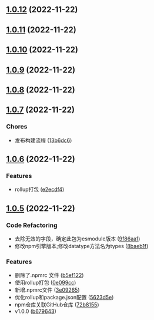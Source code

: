 ## [1.0.12](https://github.com/boli-duality/you-functions/compare/v1.0.11...v1.0.12) (2022-11-22)



## [1.0.11](https://github.com/boli-duality/you-functions/compare/v1.0.10...v1.0.11) (2022-11-22)



## [1.0.10](https://github.com/boli-duality/you-functions/compare/v1.0.9...v1.0.10) (2022-11-22)



## [1.0.9](https://github.com/boli-duality/you-functions/compare/v1.0.8...v1.0.9) (2022-11-22)



## [1.0.8](https://github.com/boli-duality/you-functions/compare/v1.0.7...v1.0.8) (2022-11-22)



## [1.0.7](https://github.com/boli-duality/you-functions/compare/v1.0.6...v1.0.7) (2022-11-22)


### Chores

* 发布构建流程 ([13b6dc6](https://github.com/boli-duality/you-functions/commit/13b6dc6))



## [1.0.6](https://github.com/boli-duality/you-functions/compare/v1.0.5...v1.0.6) (2022-11-22)


### Features

* rollup打包 ([e2ecdf4](https://github.com/boli-duality/you-functions/commit/e2ecdf4))



## [1.0.5](https://github.com/boli-duality/you-functions/compare/b679643...v1.0.5) (2022-11-22)


### Code Refactoring

* 去除无效的字段，确定此包为esmodule版本 ([9f86aa1](https://github.com/boli-duality/you-functions/commit/9f86aa1))
* 修改npm引擎版本;修改datatype方法名为types ([8baeb1f](https://github.com/boli-duality/you-functions/commit/8baeb1f))


### Features

* 删除了.npmrc 文件 ([b5ef122](https://github.com/boli-duality/you-functions/commit/b5ef122))
* 使用rollup打包 ([0e099cc](https://github.com/boli-duality/you-functions/commit/0e099cc))
* 新增.npmrc文件 ([3e09265](https://github.com/boli-duality/you-functions/commit/3e09265))
* 优化rollup和package.json配置 ([5623d5e](https://github.com/boli-duality/you-functions/commit/5623d5e))
* npm仓库关联GitHub仓库 ([72b8155](https://github.com/boli-duality/you-functions/commit/72b8155))
* v1.0.0 ([b679643](https://github.com/boli-duality/you-functions/commit/b679643))



